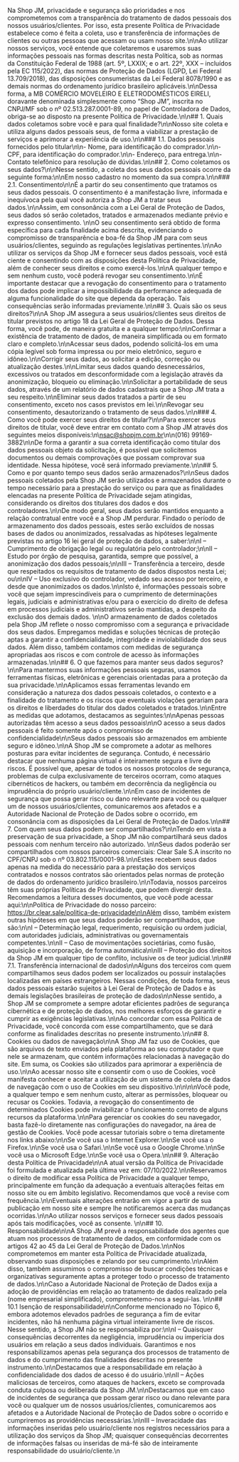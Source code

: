 Na Shop JM, privacidade e segurança são prioridades e nos comprometemos com a transparência do tratamento de dados pessoais dos nossos usuários/clientes. Por isso, esta presente Política de Privacidade estabelece como é feita a coleta, uso e transferência de informações de clientes ou outras pessoas que acessam ou usam nosso site.\n\nAo utilizar nossos serviços, você entende que coletaremos e usaremos suas informações pessoais nas formas descritas nesta Política, sob as normas da Constituição Federal de 1988 (art. 5º, LXXIX; e o art. 22º, XXX – incluídos pela EC 115/2022), das normas de Proteção de Dados (LGPD, Lei Federal 13.709/2018), das disposições consumeristas da Lei Federal 8078/1990 e as demais normas do ordenamento jurídico brasileiro aplicáveis.\n\nDessa forma, a MB COMÉRCIO MOVELEIRO E ELETRODOMÉSTICOS EIRELI, doravante denominada simplesmente como “Shop JM”, inscrita no CNPJ/MF sob o nº 02.513.287.0001-89, no papel de Controladora de Dados, obriga-se ao disposto na presente Política de Privacidade.\n\n## 1. Quais dados coletamos sobre você e para qual finalidade?\n\nNosso site coleta e utiliza alguns dados pessoais seus, de forma a viabilizar a prestação de serviços e aprimorar a experiência de uso.\n\n### 1.1. Dados pessoais fornecidos pelo titular\n\n- Nome, para identificação do comprador.\n\n- CPF, para identificação do comprador.\n\n- Endereço, para entrega.\n\n- Contato telefônico para resolução de dúvidas.\n\n## 2. Como coletamos os seus dados?\n\nNesse sentido, a coleta dos seus dados pessoais ocorre da seguinte forma:\n\nEm nosso cadastro no momento da sua compra.\n\n### 2.1. Consentimento\n\nÉ a partir do seu consentimento que tratamos os seus dados pessoais. O consentimento é a manifestação livre, informada e inequívoca pela qual você autoriza a Shop JM a tratar seus dados.\n\nAssim, em consonância com a Lei Geral de Proteção de Dados, seus dados só serão coletados, tratados e armazenados mediante prévio e expresso consentimento. \n\nO seu consentimento será obtido de forma específica para cada finalidade acima descrita, evidenciando o compromisso de transparência e boa-fé da Shop JM para com seus usuários/clientes, seguindo as regulações legislativas pertinentes.\n\nAo utilizar os serviços da Shop JM e fornecer seus dados pessoais, você está ciente e consentindo com as disposições desta Política de Privacidade, além de conhecer seus direitos e como exercê-los.\n\nA qualquer tempo e sem nenhum custo, você poderá revogar seu consentimento.\n\nÉ importante destacar que a revogação do consentimento para o tratamento dos dados pode implicar a impossibilidade da performance adequada de alguma funcionalidade do site que dependa da operação. Tais consequências serão informadas previamente.\n\n## 3. Quais são os seus direitos?\n\nA Shop JM assegura a seus usuários/clientes seus direitos de titular previstos no artigo 18 da Lei Geral de Proteção de Dados. Dessa forma, você pode, de maneira gratuita e a qualquer tempo:\n\nConfirmar a existência de tratamento de dados, de maneira simplificada ou em formato claro e completo.\n\nAcessar seus dados, podendo solicitá-los em uma cópia legível sob forma impressa ou por meio eletrônico, seguro e idôneo.\n\nCorrigir seus dados, ao solicitar a edição, correção ou atualização destes.\n\nLimitar seus dados quando desnecessários, excessivos ou tratados em desconformidade com a legislação através da anonimização, bloqueio ou eliminação.\n\nSolicitar a portabilidade de seus dados, através de um relatório de dados cadastrais que a Shop JM trata a seu respeito.\n\nEliminar seus dados tratados a partir de seu consentimento, exceto nos casos previstos em lei.\n\nRevogar seu consentimento, desautorizando o tratamento de seus dados.\n\n### 4. Como você pode exercer seus direitos de titular?\n\nPara exercer seus direitos de titular, você deve entrar em contato com a Shop JM através dos seguintes meios disponíveis:\n\nsac@shopjm.com.br\n\n(016) 99169-3882\n\nDe forma a garantir a sua correta identificação como titular dos dados pessoais objeto da solicitação, é possível que solicitemos documentos ou demais comprovações que possam comprovar sua identidade. Nessa hipótese, você será informado previamente.\n\n## 5. Como e por quanto tempo seus dados serão armazenados?\n\nSeus dados pessoais coletados pela Shop JM serão utilizados e armazenados durante o tempo necessário para a prestação do serviço ou para que as finalidades elencadas na presente Política de Privacidade sejam atingidas, considerando os direitos dos titulares dos dados e dos controladores.\n\nDe modo geral, seus dados serão mantidos enquanto a relação contratual entre você e a Shop JM perdurar. Findado o período de armazenamento dos dados pessoais, estes serão excluídos de nossas bases de dados ou anonimizados, ressalvadas as hipóteses legalmente previstas no artigo 16 lei geral de proteção de dados, a saber:\n\nI – Cumprimento de obrigação legal ou regulatória pelo controlador;\n\nII – Estudo por órgão de pesquisa, garantida, sempre que possível, a anonimização dos dados pessoais;\n\nIII – Transferência a terceiro, desde que respeitados os requisitos de tratamento de dados dispostos nesta Lei; ou\n\nIV – Uso exclusivo do controlador, vedado seu acesso por terceiro, e desde que anonimizados os dados.\n\nIsto é, informações pessoais sobre você que sejam imprescindíveis para o cumprimento de determinações legais, judiciais e administrativas e/ou para o exercício do direito de defesa em processos judiciais e administrativos serão mantidas, a despeito da exclusão dos demais dados. \n\nO armazenamento de dados coletados pela Shop JM reflete o nosso compromisso com a segurança e privacidade dos seus dados. Empregamos medidas e soluções técnicas de proteção aptas a garantir a confidencialidade, integridade e inviolabilidade dos seus dados. Além disso, também contamos com medidas de segurança apropriadas aos riscos e com controle de acesso às informações armazenadas.\n\n## 6. O que fazemos para manter seus dados seguros?\n\nPara mantermos suas informações pessoais seguras, usamos ferramentas físicas, eletrônicas e gerenciais orientadas para a proteção da sua privacidade.\n\nAplicamos essas ferramentas levando em consideração a natureza dos dados pessoais coletados, o contexto e a finalidade do tratamento e os riscos que eventuais violações gerariam para os direitos e liberdades do titular dos dados coletados e tratados.\n\nEntre as medidas que adotamos, destacamos as seguintes:\n\nApenas pessoas autorizadas têm acesso a seus dados pessoais\n\nO acesso a seus dados pessoais é feito somente após o compromisso de confidencialidade\n\nSeus dados pessoais são armazenados em ambiente seguro e idôneo.\n\nA Shop JM se compromete a adotar as melhores posturas para evitar incidentes de segurança. Contudo, é necessário destacar que nenhuma página virtual é inteiramente segura e livre de riscos. É possível que, apesar de todos os nossos protocolos de segurança, problemas de culpa exclusivamente de terceiros ocorram, como ataques cibernéticos de hackers, ou também em decorrência da negligência ou imprudência do próprio usuário/cliente.\n\nEm caso de incidentes de segurança que possa gerar risco ou dano relevante para você ou qualquer um de nossos usuários/clientes, comunicaremos aos afetados e a Autoridade Nacional de Proteção de Dados sobre o ocorrido, em consonância com as disposições da Lei Geral de Proteção de Dados.\n\n## 7. Com quem seus dados podem ser compartilhados?\n\nTendo em vista a preservação de sua privacidade, a Shop JM não compartilhará seus dados pessoais com nenhum terceiro não autorizado. \n\nSeus dados poderão ser compartilhados com nossos parceiros comerciais: Clear Sale S.A inscrito no CPF/CNPJ sob o nº 03.802.115/0001-98.\n\nEstes recebem seus dados apenas na medida do necessário para a prestação dos serviços contratados e nossos contratos são orientados pelas normas de proteção de dados do ordenamento jurídico brasileiro.\n\nTodavia, nossos parceiros têm suas próprias Políticas de Privacidade, que podem divergir desta. Recomendamos a leitura desses documentos, que você pode acessar aqui:\n\nPolítica de Privacidade do nosso parceiro: https://br.clear.sale/politica-de-privacidade\n\nAlém disso, também existem outras hipóteses em que seus dados poderão ser compartilhados, que são:\n\nI – Determinação legal, requerimento, requisição ou ordem judicial, com autoridades judiciais, administrativas ou governamentais competentes.\n\nII – Caso de movimentações societárias, como fusão, aquisição e incorporação, de forma automática\n\nIII – Proteção dos direitos da Shop JM em qualquer tipo de conflito, inclusive os de teor judicial.\n\n## 7.1. Transferência internacional de dados\n\nAlguns dos terceiros com quem compartilhamos seus dados podem ser localizados ou possuir instalações localizadas em países estrangeiros. Nessas condições, de toda forma, seus dados pessoais estarão sujeitos à Lei Geral de Proteção de Dados e às demais legislações brasileiras de proteção de dados\n\nNesse sentido, a Shop JM se compromete a sempre adotar eficientes padrões de segurança cibernética e de proteção de dados, nos melhores esforços de garantir e cumprir as exigências legislativas.\n\nAo concordar com essa Política de Privacidade, você concorda com esse compartilhamento, que se dará conforme as finalidades descritas no presente instrumento.\n\n## 8. Cookies ou dados de navegação\n\nA Shop JM faz uso de Cookies, que são arquivos de texto enviados pela plataforma ao seu computador e que nele se armazenam, que contém informações relacionadas à navegação do site. Em suma, os Cookies são utilizados para aprimorar a experiência de uso.\n\nAo acessar nosso site e consentir com o uso de Cookies, você manifesta conhecer e aceitar a utilização de um sistema de coleta de dados de navegação com o uso de Cookies em seu dispositivo.\n\n\n\nVocê pode, a qualquer tempo e sem nenhum custo, alterar as permissões, bloquear ou recusar os Cookies. Todavia, a revogação do consentimento de determinados Cookies pode inviabilizar o funcionamento correto de alguns recursos da plataforma.\n\nPara gerenciar os cookies do seu navegador, basta fazê-lo diretamente nas configurações do navegador, na área de gestão de Cookies. Você pode acessar tutoriais sobre o tema diretamente nos links abaixo:\n\nSe você usa o Internet Explorer.\n\nSe você usa o Firefox.\n\nSe você usa o Safari.\n\nSe você usa o Google Chrome.\n\nSe você usa o Microsoft Edge.\n\nSe você usa o Opera.\n\n## 9. Alteração desta Política de Privacidade\n\nA atual versão da Política de Privacidade foi formulada e atualizada pela última vez em: 07/10/2022.\n\nReservamos o direito de modificar essa Política de Privacidade a qualquer tempo, principalmente em função da adequação a eventuais alterações feitas em nosso site ou em âmbito legislativo. Recomendamos que você a revise com frequência.\n\nEventuais alterações entrarão em vigor a partir de sua publicação em nosso site e sempre lhe notificaremos acerca das mudanças ocorridas.\n\nAo utilizar nossos serviços e fornecer seus dados pessoais após tais modificações, você as consente. \n\n## 10. Responsabilidade\n\nA Shop JM prevê a responsabilidade dos agentes que atuam nos processos de tratamento de dados, em conformidade com os artigos 42 ao 45 da Lei Geral de Proteção de Dados.\n\nNos comprometemos em manter esta Política de Privacidade atualizada, observando suas disposições e zelando por seu cumprimento.\n\nAlém disso, também assumimos o compromisso de buscar condições técnicas e organizativas seguramente aptas a proteger todo o processo de tratamento de dados.\n\nCaso a Autoridade Nacional de Proteção de Dados exija a adoção de providências em relação ao tratamento de dados realizado pela (nome empresarial simplificado), comprometemo-nos a segui-las. \n\n## 10.1 Isenção de responsabilidade\n\nConforme mencionado no Tópico 6, embora adotemos elevados padrões de segurança a fim de evitar incidentes, não há nenhuma página virtual inteiramente livre de riscos. Nesse sentido, a Shop JM não se responsabiliza por:\n\nI – Quaisquer consequências decorrentes da negligência, imprudência ou imperícia dos usuários em relação a seus dados individuais. Garantimos e nos responsabilizamos apenas pela segurança dos processos de tratamento de dados e do cumprimento das finalidades descritas no presente instrumento.\n\nDestacamos que a responsabilidade em relação à confidencialidade dos dados de acesso é do usuário.\n\nII – Ações maliciosas de terceiros, como ataques de hackers, exceto se comprovada conduta culposa ou deliberada da Shop JM.\n\nDestacamos que em caso de incidentes de segurança que possam gerar risco ou dano relevante para você ou qualquer um de nossos usuários/clientes, comunicaremos aos afetados e a Autoridade Nacional de Proteção de Dados sobre o ocorrido e cumpriremos as providências necessárias.\n\nIII – Inveracidade das informações inseridas pelo usuário/cliente nos registros necessários para a utilização dos serviços da Shop JM; quaisquer consequências decorrentes de informações falsas ou inseridas de má-fé são de inteiramente responsabilidade do usuário/cliente.\n